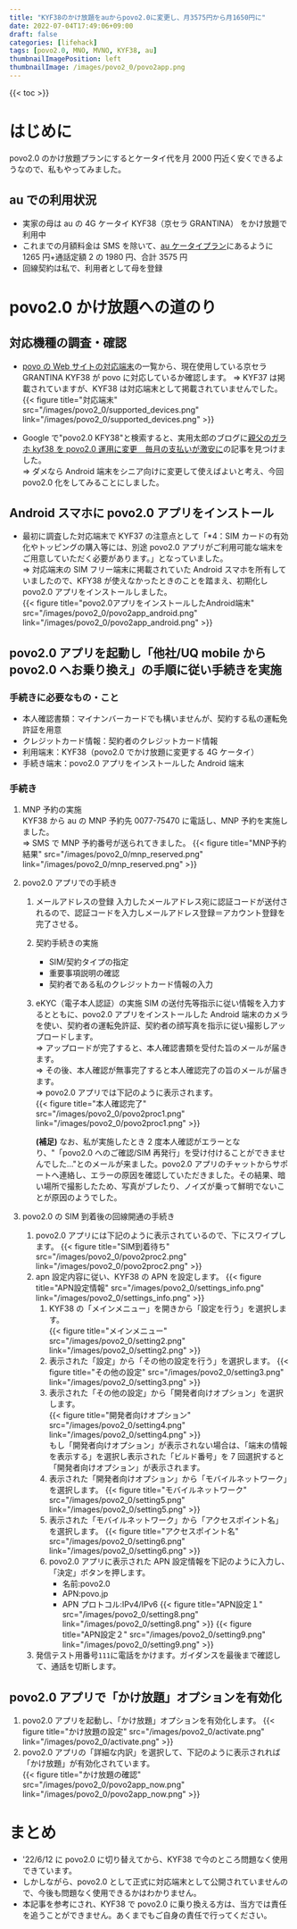 ```yaml
---
title: "KYF38のかけ放題をauからpovo2.0に変更し、月3575円から月1650円に"
date: 2022-07-04T17:49:06+09:00
draft: false
categories: [lifehack]
tags: [povo2.0, MNO, MVNO, KYF38, au]
thumbnailImagePosition: left
thumbnailImage: /images/povo2_0/povo2app.png
---
```


{{< toc >}}

# はじめに

povo2.0 のかけ放題プランにするとケータイ代を月 2000 円近く安くできるようなので、私もやってみました。

## au での利用状況

- 実家の母は au の 4G ケータイ KYF38（京セラ GRANTINA） をかけ放題で利用中
- これまでの月額料金は SMS を除いて、[au ケータイプラン](https://www.au.com/mobile/charge/4glte-featurephone/plan/k-tai/)にあるように 1265 円+通話定額 2 の 1980 円、合計 3575 円
- 回線契約は私で、利用者として母を登録

# povo2.0 かけ放題への道のり

## 対応機種の調査・確認

- [povo の Web サイトの対応端末](https://povo.jp/product/)の一覧から、現在使用している京セラ GRANTINA KYF38 が povo に対応しているか確認します。
  ⇒ KYF37 は掲載されていますが、KYF38 は対応端末として掲載されていませんでした。  
   {{< figure title="対応端末" src="/images/povo2_0/supported_devices.png" link="/images/povo2_0/supported_devices.png" >}}

- Google で"povo2.0 KFY38"と検索すると、実用太郎のブログに[親父のガラホ kyf38 を povo2.0 運用に変更　毎月の支払いが激安に](https://cryhug949.blogspot.com/2021/10/kyf38povo20.html)の記事を見つけました。  
  ⇒ ダメなら Android 端末をシニア向けに変更して使えばよいと考え、今回 povo2.0 化をしてみることにしました。

## Android スマホに povo2.0 アプリをインストール

- 最初に調査した対応端末で KYF37 の注意点として「\*4：SIM カードの有効化やトッピングの購入等には、別途 povo2.0 アプリがご利用可能な端末をご用意していただく必要があります。」となっていました。  
  ⇒ 対応端末の SIM フリー端末に掲載されていた Android スマホを所有していましたので、KFY38 が使えなかったときのことを踏まえ、初期化し povo2.0 アプリをインストールしました。  
  {{< figure title="povo2.0アプリをインストールしたAndroid端末" src="/images/povo2_0/povo2app_android.png" link="/images/povo2_0/povo2app_android.png" >}}

## povo2.0 アプリを起動し「他社/UQ mobile から povo2.0 へお乗り換え」の手順に従い手続きを実施

### 手続きに必要なもの・こと

- 本人確認書類：マイナンバーカードでも構いませんが、契約する私の運転免許証を用意
- クレジットカード情報：契約者のクレジットカード情報
- 利用端末：KYF38（povo2.0 でかけ放題に変更する 4G ケータイ）
- 手続き端末：povo2.0 アプリをインストールした Android 端末

### 手続き

1. MNP 予約の実施  
   KYF38 から au の MNP 予約先 0077-75470 に電話し、MNP 予約を実施しました。  
   ⇒ SMS で MNP 予約番号が送られてきました。
   {{< figure title="MNP予約結果" src="/images/povo2_0/mnp_reserved.png" link="/images/povo2_0/mnp_reserved.png" >}}

1. povo2.0 アプリでの手続き

   1. メールアドレスの登録
      入力したメールアドレス宛に認証コードが送付されるので、認証コードを入力しメールアドレス登録＝アカウント登録を完了させる。
   1. 契約手続きの実施
      - SIM/契約タイプの指定
      - 重要事項説明の確認
      - 契約者である私のクレジットカード情報の入力
   1. eKYC（電子本人認証）の実施
      SIM の送付先等指示に従い情報を入力するとともに、povo2.0 アプリをインストールした Android 端末のカメラを使い、契約者の運転免許証、契約者の顔写真を指示に従い撮影しアップロードします。  
      ⇒ アップロードが完了すると、本人確認書類を受付た旨のメールが届きます。  
      ⇒ その後、本人確認が無事完了すると本人確認完了の旨のメールが届きます。  
      ⇒ povo2.0 アプリでは下記のように表示されます。  
      {{< figure title="本人確認完了" src="/images/povo2_0/povo2proc1.png" link="/images/povo2_0/povo2proc1.png" >}}

      **(補足)** なお、私が実施したとき 2 度本人確認がエラーとなり、"「povo2.0 へのご確認/SIM 再発行」を受け付けることができませんでした…"とのメールが来ました。povo2.0 アプリのチャットからサポートへ連絡し、エラーの原因を確認していただきました。その結果、暗い場所で撮影したため、写真がブレたり、ノイズが乗って鮮明でないことが原因のようでした。

1. povo2.0 の SIM 到着後の回線開通の手続き

   1. povo2.0 アプリには下記のように表示されているので、下にスワイプします。
      {{< figure title="SIM到着待ち" src="/images/povo2_0/povo2proc2.png" link="/images/povo2_0/povo2proc2.png" >}}
   1. apn 設定内容に従い、KYF38 の APN を設定します。
      {{< figure title="APN設定情報" src="/images/povo2_0/settings_info.png" link="/images/povo2_0/settings_info.png" >}}
      1. KYF38 の「メインメニュー」を開きから「設定を行う」を選択します。  
         {{< figure title="メインメニュー" src="/images/povo2_0/setting2.png" link="/images/povo2_0/setting2.png" >}}
      1. 表示された「設定」から「その他の設定を行う」を選択します。
         {{< figure title="その他の設定" src="/images/povo2_0/setting3.png" link="/images/povo2_0/setting3.png" >}}
      1. 表示された「その他の設定」から「開発者向けオプション」を選択します。  
         {{< figure title="開発者向けオプション" src="/images/povo2_0/setting4.png" link="/images/povo2_0/setting4.png" >}}  
         もし「開発者向けオプション」が表示されない場合は、「端末の情報を表示する」を選択し表示された「ビルド番号」を 7 回選択すると「開発者向けオプション」が表示されます。
      1. 表示された「開発者向けオプション」から「モバイルネットワーク」を選択します。
         {{< figure title="モバイルネットワーク" src="/images/povo2_0/setting5.png" link="/images/povo2_0/setting5.png" >}}
      1. 表示された「モバイルネットワーク」から「アクセスポイント名」を選択します。
         {{< figure title="アクセスポイント名" src="/images/povo2_0/setting6.png" link="/images/povo2_0/setting6.png" >}}
      1. povo2.0 アプリに表示された APN 設定情報を下記のように入力し、「決定」ボタンを押します。
         - 名前:povo2.0
         - APN:povo.jp
         - APN プロトコル:IPv4/IPv6
           {{< figure title="APN設定１" src="/images/povo2_0/setting8.png" link="/images/povo2_0/setting8.png" >}}
           {{< figure title="APN設定２" src="/images/povo2_0/setting9.png" link="/images/povo2_0/setting9.png" >}}
   1. 発信テスト用番号`111`に電話をかけます。ガイダンスを最後まで確認して、通話を切断します。

## povo2.0 アプリで「かけ放題」オプションを有効化

1. povo2.0 アプリを起動し、「かけ放題」オプションを有効化します。
   {{< figure title="かけ放題の設定" src="/images/povo2_0/activate.png" link="/images/povo2_0/activate.png" >}}
1. povo2.0 アプリの「詳細な内訳」を選択して、下記のように表示されれば「かけ放題」が有効化されています。  
   {{< figure title="かけ放題の確認" src="/images/povo2_0/povo2app_now.png" link="/images/povo2_0/povo2app_now.png" >}}

# まとめ

- '22/6/12 に povo2.0 に切り替えてから、KYF38 で今のところ問題なく使用できています。
- しかしながら、povo2.0 として正式に対応端末として公開されていませんので、今後も問題なく使用できるかはわかりません。
- 本記事を参考にされ、KYF38 で povo2.0 に乗り換える方は、当方では責任を追うことができません。あくまでもご自身の責任で行ってください。

